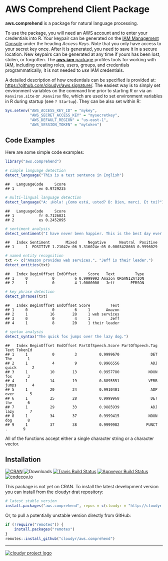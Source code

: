 # AWS Comprehend Client Package

**aws.comprehend** is a package for natural language processing.

To use the package, you will need an AWS account and to enter your credentials into R. Your keypair can be generated on the [IAM Management Console](https://aws.amazon.com/) under the heading *Access Keys*. Note that you only have access to your secret key once. After it is generated, you need to save it in a secure location. New keypairs can be generated at any time if yours has been lost, stolen, or forgotten. The [**aws.iam** package](https://github.com/cloudyr/aws.iam) profiles tools for working with IAM, including creating roles, users, groups, and credentials programmatically; it is not needed to *use* IAM credentials.

A detailed description of how credentials can be specified is provided at: https://github.com/cloudyr/aws.signature/. The easiest way is to simply set environment variables on the command line prior to starting R or via an `Renviron.site` or `.Renviron` file, which are used to set environment variables in R during startup (see `? Startup`). They can be also set within R:

```R
Sys.setenv("AWS_ACCESS_KEY_ID" = "mykey",
           "AWS_SECRET_ACCESS_KEY" = "mysecretkey",
           "AWS_DEFAULT_REGION" = "us-east-1",
           "AWS_SESSION_TOKEN" = "mytoken")
```

## Code Examples

Here are some simple code examples:




```r
library("aws.comprehend")

# simple language detection
detect_language("This is a test sentence in English")
```

```
##   LanguageCode     Score
## 1           en 0.9729235
```

```r
# multi-lingual language detection
detect_language("A: ¡Hola! ¿Como está, usted? B: Bien, merci. Et toi?")
```

```
##   LanguageCode     Score
## 1           fr 0.7126021
## 2           es 0.2452095
```

```r
# sentiment analysis
detect_sentiment("I have never been happier. This is the best day ever.")
```

```
##   Index Sentiment       Mixed     Negative      Neutral  Positive
## 1     1  POSITIVE 1.21042e-06 5.316024e-05 0.0003428663 0.9996029
```

```r
# named entity recognition
txt <- c("Amazon provides web services.", "Jeff is their leader.")
detect_entities(txt)
```

```
##   Index BeginOffset EndOffset     Score   Text         Type
## 1     0           0         6 0.9999992 Amazon ORGANIZATION
## 2     1           0         4 1.0000000   Jeff       PERSON
```

```r
# key phrase detection
detect_phrases(txt)
```

```
##   Index BeginOffset EndOffset Score         Text
## 1     0           0         6     1       Amazon
## 2     1          16        28     1 web services
## 3     0           0         4     1         Jeff
## 4     1           8        20     1 their leader
```

```r
# syntax analysis
detect_syntax("The quick fox jumps over the lazy dog.")
```

```
##   Index BeginOffset EndOffset PartOfSpeech.Score PartOfSpeech.Tag  Text TokenId
## 1     1           0         3          0.9999670              DET   The       1
## 2     1           4         9          0.9966556              ADJ quick       2
## 3     1          10        13          0.9957780             NOUN   fox       3
## 4     1          14        19          0.8895551             VERB jumps       4
## 5     1          20        24          0.9910401              ADP  over       5
## 6     1          25        28          0.9999968              DET   the       6
## 7     1          29        33          0.9885939              ADJ  lazy       7
## 8     1          34        37          0.9999415             NOUN   dog       8
## 9     1          37        38          0.9999982            PUNCT     .       9
```

All of the functions accept either a single character string or a character vector.

## Installation

[![CRAN](https://www.r-pkg.org/badges/version/aws.comprehend)](https://cran.r-project.org/package=aws.comprehend)
![Downloads](https://cranlogs.r-pkg.org/badges/aws.comprehend)
[![Travis Build Status](https://travis-ci.org/cloudyr/aws.comprehend.png?branch=master)](https://travis-ci.org/cloudyr/aws.comprehend)
[![Appveyor Build Status](https://ci.appveyor.com/api/projects/status/PROJECTNUMBER?svg=true)](https://ci.appveyor.com/project/cloudyr/aws.comprehend)
[![codecov.io](https://codecov.io/github/cloudyr/aws.comprehend/coverage.svg?branch=master)](https://codecov.io/github/cloudyr/aws.comprehend?branch=master)

This package is not yet on CRAN. To install the latest development version you can install from the cloudyr drat repository:

```R
# latest stable version
install.packages("aws.comprehend", repos = c(cloudyr = "http://cloudyr.github.io/drat", getOption("repos")))
```

Or, to pull a potentially unstable version directly from GitHub:

```R
if (!require("remotes")) {
    install.packages("remotes")
}
remotes::install_github("cloudyr/aws.comprehend")
```

---
[![cloudyr project logo](https://i.imgur.com/JHS98Y7.png)](https://github.com/cloudyr)
